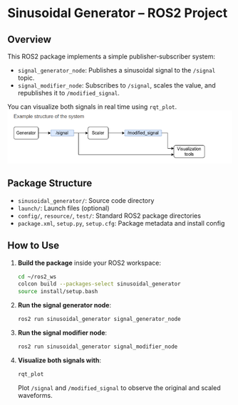 # Sinusoidal Generator – ROS2 Project

## Overview

This ROS2 package implements a simple publisher-subscriber system:

- `signal_generator_node`: Publishes a sinusoidal signal to the `/signal` topic.
- `signal_modifier_node`: Subscribes to `/signal`, scales the value, and republishes it to `/modified_signal`.

You can visualize both signals in real time using `rqt_plot`.
![Path Plot](example.png)

## Package Structure

- `sinusoidal_generator/`: Source code directory
- `launch/`: Launch files (optional)
- `config/`, `resource/`, `test/`: Standard ROS2 package directories
- `package.xml`, `setup.py`, `setup.cfg`: Package metadata and install config

## How to Use

1. **Build the package** inside your ROS2 workspace:
   ```bash
   cd ~/ros2_ws
   colcon build --packages-select sinusoidal_generator
   source install/setup.bash
   ```

2. **Run the signal generator node**:
   ```bash
   ros2 run sinusoidal_generator signal_generator_node
   ```

3. **Run the signal modifier node**:
   ```bash
   ros2 run sinusoidal_generator signal_modifier_node
   ```

4. **Visualize both signals with**:
   ```bash
   rqt_plot
   ```
   Plot `/signal` and `/modified_signal` to observe the original and scaled waveforms.

